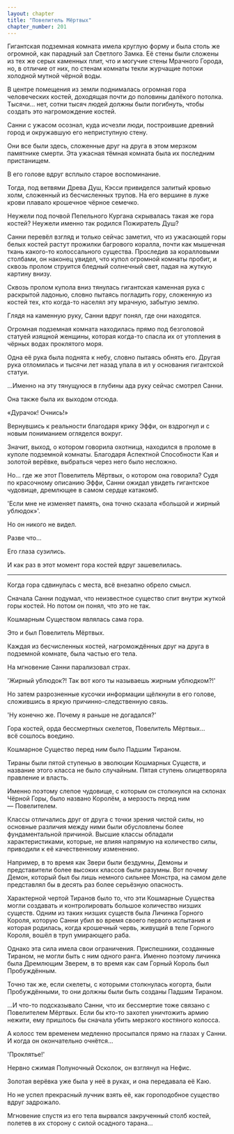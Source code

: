 ```yaml
---
layout: chapter
title: "Повелитель Мёртвых"
chapter_number: 201
---
```


Гигантская подземная комната имела круглую форму и была столь же огромной, как парадный зал Светлого Замка. Её стены были сложены из тех же серых каменных плит, что и могучие стены Мрачного Города, но, в отличие от них, по стенам комнаты текли журчащие потоки холодной мутной чёрной воды.

В центре помещения из земли поднималась огромная гора человеческих костей, доходящая почти до половины далёкого потолка. Тысячи... нет, сотни тысяч людей должны были погибнуть, чтобы создать это нагромождение костей.

Санни с ужасом осознал, куда исчезли люди, построившие древний город и окружавшую его неприступную стену.

Они все были здесь, сложенные друг на друга в этом мерзком памятнике смерти. Эта ужасная тёмная комната была их последним пристанищем.

В его голове вдруг всплыло старое воспоминание.

Тогда, под ветвями Древа Душ, Кэсси привиделся залитый кровью холм, сложенный из бесчисленных трупов. На его вершине в луже крови плавало крошечное чёрное семечко.

Неужели под почвой Пепельного Кургана скрывалась такая же гора костей? Неужели именно так родился Пожиратель Душ?

Санни перевёл взгляд и только сейчас заметил, что из ужасающей горы белых костей растут прожилки багрового коралла, почти как мышечная ткань какого-то колоссального существа. Проследив за коралловыми столбами, он наконец увидел, что купол огромной комнаты пробит, и сквозь пролом струится бледный солнечный свет, падая на жуткую картину внизу.

Сквозь пролом купола вниз тянулась гигантская каменная рука с раскрытой ладонью, словно пытаясь погладить гору, сложенную из костей тех, кто когда-то населял эту мрачную, забытую землю.

Глядя на каменную руку, Санни вдруг понял, где они находятся.

Огромная подземная комната находилась прямо под безголовой статуей изящной женщины, которая когда-то спасла их от утопления в чёрных водах проклятого моря.

Одна её рука была поднята к небу, словно пытаясь обнять его. Другая рука отломилась и тысячи лет назад упала в ил у основания гигантской статуи.

...Именно на эту тянущуюся в глубины ада руку сейчас смотрел Санни.

Она также была их выходом отсюда.

«Дурачок! Очнись!»

Вернувшись к реальности благодаря крику Эффи, он вздрогнул и с новым пониманием огляделся вокруг.

Значит, выход, о котором говорила охотница, находился в проломе в куполе подземной комнаты. Благодаря Аспектной Способности Кая и золотой верёвке, выбраться через него было несложно.

Но... где же этот Повелитель Мёртвых, о котором она говорила? Судя по красочному описанию Эффи, Санни ожидал увидеть гигантское чудовище, дремлющее в самом сердце катакомб.

'Если мне не изменяет память, она точно сказала «большой и жирный ублюдок»'.

Но он никого не видел.

Разве что...

Его глаза сузились.

И как раз в этот момент гора костей вдруг зашевелилась.

***

Когда гора сдвинулась с места, всё внезапно обрело смысл.

Сначала Санни подумал, что неизвестное существо спит внутри жуткой горы костей. Но потом он понял, что это не так.

Кошмарным Существом являлась сама гора.

Это и был Повелитель Мёртвых.

Каждая из бесчисленных костей, нагромождённых друг на друга в подземной комнате, была частью его тела.

На мгновение Санни парализовал страх.

'Жирный ублюдок?! Так вот кого ты называешь жирным ублюдком?!'

Но затем разрозненные кусочки информации щёлкнули в его голове, сложившись в яркую причинно-следственную связь.

'Ну конечно же. Почему я раньше не догадался?'

Гора костей, орда бессмертных скелетов, Повелитель Мёртвых... всё сошлось воедино.

Кошмарное Существо перед ним было Падшим Тираном.

Тираны были пятой ступенью в эволюции Кошмарных Существ, и название этого класса не было случайным. Пятая ступень олицетворяла правление и власть.

Именно поэтому слепое чудовище, с которым он столкнулся на склонах Чёрной Горы, было названо Королём, а мерзость перед ним — Повелителем.

Классы отличались друг от друга с точки зрения чистой силы, но основные различия между ними были обусловлены более фундаментальной причиной. Высшие классы обладали характеристиками, которые, не влияя напрямую на количество силы, приводили к её качественному изменению.

Например, в то время как Звери были бездумны, Демоны и представители более высоких классов были разумны. Вот почему Демон, который был бы лишь немного сильнее Монстра, на самом деле представлял бы в десять раз более серьёзную опасность.

Характерной чертой Тиранов было то, что эти Кошмарные Существа могли создавать и контролировать большое количество низших существ. Одним из таких низших существ была Личинка Горного Короля, которую Санни убил во время своего первого испытания и которая родилась, когда крошечный червь, живущий в теле Горного Короля, вошёл в труп умирающего раба.

Однако эта сила имела свои ограничения. Приспешники, созданные Тираном, не могли быть с ним одного ранга. Именно поэтому личинка была Дремлющим Зверем, в то время как сам Горный Король был Пробуждённым.

Точно так же, если скелеты, с которыми столкнулась когорта, были Пробуждёнными, то они должны были быть созданы Падшим Тираном.

...И что-то подсказывало Санни, что их бессмертие тоже связано с Повелителем Мёртвых. Если бы кто-то захотел уничтожить армию нежити, ему пришлось бы сначала убить мерзкого костяного колосса.

А колосс тем временем медленно просыпался прямо на глазах у Санни. И когда он окончательно очнётся...

'Проклятье!'

Нервно сжимая Полуночный Осколок, он взглянул на Нефис.

Золотая верёвка уже была у неё в руках, и она передавала её Каю.

Но не успел прекрасный лучник взять её, как гороподобное существо вдруг задрожало.

Мгновение спустя из его тела вырвался закрученный столб костей, полетев в их сторону с силой осадного тарана...